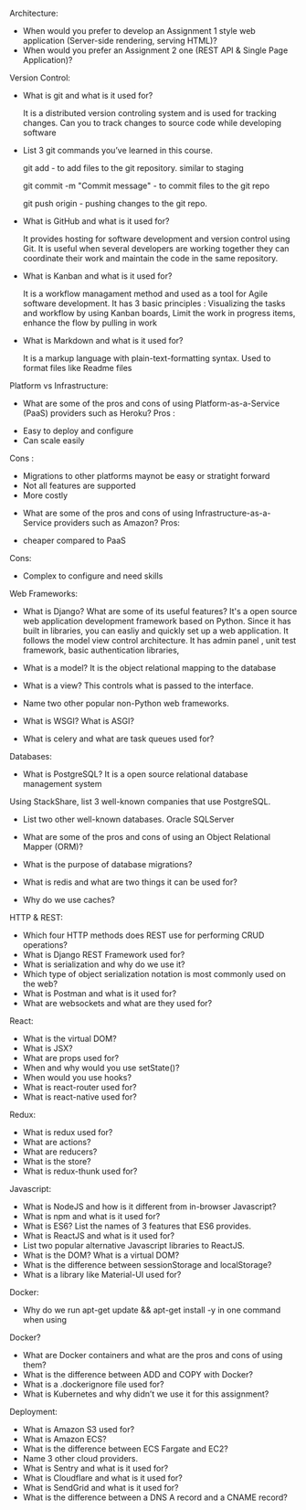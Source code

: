 Architecture:

- When would you prefer to develop an Assignment 1 style web application (Server-side rendering, serving HTML)?
- When would you prefer an Assignment 2 one (REST API & Single Page Application)?

Version Control:

- What is git and what is it used for? 
    
    It is a distributed version controling system and is used for tracking changes. Can you to track changes to source code while developing software
- List 3 git commands you’ve learned in this course.
    
    git add <filename>  - to add files to the git repository. similar to staging
    
    git commit -m "Commit message"  - to commit files to the git repo
    
    git push origin <branch> - pushing changes to the git repo.
    
- What is GitHub and what is it used for?
    
    It provides hosting for software development and version control using Git.
    It is useful when several developers are working together they can coordinate their work and maintain the code in the same repository.
    
- What is Kanban and what is it used for?
    
    It is a workflow managament method and used as a tool for Agile software development. It has 3 basic principles : Visualizing the tasks and  workflow by using Kanban boards,  Limit the work in progress items, enhance the flow by pulling in work
    
- What is Markdown and what is it used for?
    
    It is a markup language with plain-text-formatting syntax. Used to format files like Readme files

Platform vs Infrastructure:

- What are some of the pros and cons of using Platform-as-a-Service (PaaS) providers such as Heroku?
Pros : 
* Easy to deploy and configure
* Can scale easily

Cons : 
* Migrations to other platforms maynot be easy or stratight forward
* Not all features are supported 
* More costly


- What are some of the pros and cons of using Infrastructure-as-a-Service providers such as Amazon?
Pros:
* cheaper compared to PaaS

Cons:
* Complex to configure and need skills




Web Frameworks:

- What is Django? What are some of its useful features?
It's a open source web application development framework based on Python. Since it has built in libraries, you can easliy and quickly set up a web application. It follows the model view control architecture. It has admin panel , unit test framework, basic authentication libraries, 

- What is a model?
It is the object relational mapping to the database

- What is a view?
This controls what is passed to the interface. 

- Name two other popular non-Python web frameworks.

- What is WSGI? What is ASGI?
- What is celery and what are task queues used for?

Databases:

- What is PostgreSQL? 
It is a open source relational database management system

Using StackShare, list 3 well-known companies that use PostgreSQL.

- List two other well-known databases.
Oracle
SQLServer


- What are some of the pros and cons of using an Object Relational Mapper (ORM)?
- What is the purpose of database migrations?
- What is redis and what are two things it can be used for?
- Why do we use caches?

HTTP & REST:

- Which four HTTP methods does REST use for performing CRUD operations?
- What is Django REST Framework used for?
- What is serialization and why do we use it?
- Which type of object serialization notation is most commonly used on the web?
- What is Postman and what is it used for?
- What are websockets and what are they used for?

React:

- What is the virtual DOM?
- What is JSX?
- What are props used for?
- When and why would you use setState()?
- When would you use hooks?
- What is react-router used for?
- What is react-native used for?

Redux:

- What is redux used for?
- What are actions?
- What are reducers?
- What is the store?
- What is redux-thunk used for?

Javascript:

- What is NodeJS and how is it different from in-browser Javascript?
- What is npm and what is it used for?
- What is ES6? List the names of 3 features that ES6 provides.
- What is ReactJS and what is it used for?
- List two popular alternative Javascript libraries to ReactJS.
- What is the DOM? What is a virtual DOM?
- What is the difference between sessionStorage and localStorage?
- What is a library like Material-UI used for?

Docker:

- Why do we run apt-get update && apt-get install -y in one command when using

Docker?

- What are Docker containers and what are the pros and cons of using them?
- What is the difference between ADD and COPY with Docker?
- What is a .dockerignore file used for?
- What is Kubernetes and why didn’t we use it for this assignment?

Deployment:

- What is Amazon S3 used for?
- What is Amazon ECS?
- What is the difference between ECS Fargate and EC2?
- Name 3 other cloud providers.
- What is Sentry and what is it used for?
- What is Cloudflare and what is it used for?
- What is SendGrid and what is it used for?
- What is the difference between a DNS A record and a CNAME record?
